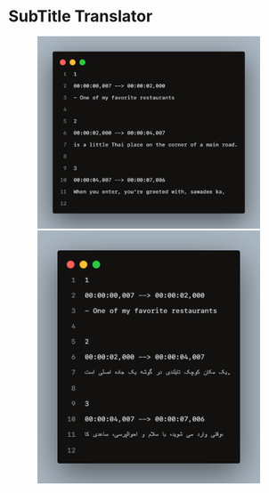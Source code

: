 # SubTitle Translator 


<div align="center">
  <kbd>
    <img src="src/pic2.png" width = 400/>
    <img src="src/pic1.png" width = 400/>
  </kbd>
</div>